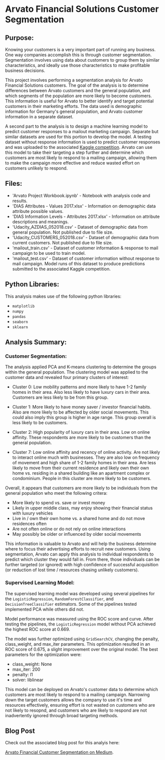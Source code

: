 # Arvato Financial Solutions Customer Segmentation

## Purpose:

Knowing your customers is a very important part of running any business. One way companies accomplish this is through customer segmentation. Segmentation involves using data about customers to group them by similar characteristics, and ideally use those characteristics to make profitable business decisions.

This project involves performing a segmentation analysis for Arvato Financial Solutions customers. The goal of the analysis is to determine differences between Arvato customers and the general population, and which segments of the population are more likely to become customers. This information is useful for Arvato to better identify and target potential customers in their marketing efforts. The data used is demographic information for Germany's general population, and Arvato customer information in a separate dataset.

A second part to the analysis is to design a machine learning model to predict customer responses to a mailout marketing campaign. Separate but similar datasets are used for this portion to develop the model. A testing dataset without response information is used to predict customer responses and was uploaded to the associated [Kaggle competition](https://www.kaggle.com/c/udacity-arvato-identify-customers/overview). Arvato can use this model to take their targeting a step further and determine which customers are most likely to respond to a mailing campaign, allowing them to make the campaign more effective and reduce wasted effort on customers unlikely to respond.

## Files:

* 'Arvato Project Workbook.ipynb' - Notebook with analysis code and results.
* 'DIAS Attributes - Values 2017.xlsx' - Information on demographic data attribute possible values.
* 'DIAS Information Levels - Attributes 2017.xlsx' - Information on attribute descriptions and meanings.
* 'Udacity_AZDIAS_052018.csv' - Dataset of demographic data from general population. Not published due to file size.
* 'Udacity_CUSTOMERS_052018.csv' - Dataset of demographic data from current customers. Not published due to file size.
* 'mailout_train.csv' - Dataset of customer information & response to mail campaign to be used to train model.
* 'mailout_test.csv' - Dataset of customer information without response to mail campaign. Model runs of this dataset to produce predictions submitted to the associated Kaggle competition.

## Python Libraries:

This analysis makes use of the following python libraries:

* `matplotlib`
* `numpy`
* `pandas`
* `seaborn`
* `sklearn`

## Analysis Summary:

### Customer Segmentation:

The analysis applied PCA and K-means clustering to determine the groups within the general population. The clustering model was applied to the customer data and revealed four primary clusters of interest:

* Cluster 0:
Low mobility patterns and more likely to have 1-2 family homes in their area. Also less likely to have luxury cars in their area. Customers are less likely to be from this group.

* Cluster 1:
More likely to have money saver / investor financial habits. Also are more likely to be affected by older social movements. This could also imply this group is higher in age range. This group overall is less likely to be customers.

* Cluster 2:
High popularity of luxury cars in their area. Low on online affinity. These respondents are more likely to be customers than the general population.

* Cluster 7:
Low online affinity and recency of online activity. Are not likely to interact online much with businesses. They are also low on frequency of movement and high share of 1-2 family homes in their area. Are less likely to move from their current residence and likely own their own home vs. residing in a shared building like an apartment complex or condominium. People in this cluster are more likely to be customers.

Overall, it appears that customers are more likely to be individuals from the general population who meet the following critera:
- More likely to spend vs. save or invest money
- Likely in upper middle class, may enjoy showing their financial status with luxury vehicles
- Live in / own their own home vs. a shared home and do not move residences often
- Are not often online or do not rely on online interactions
- May possibly be older or influenced by older social movements

This information is valuable to Arvato and will help the business determine where to focus their advertising efforts to recruit new customers. Using segmentation, Arvato can apply this analysis to individual respondents to predict which cluster they would fall in. From there, those individuals can be further targeted (or ignored) with high confidence of successful acquisition (or reduction of lost time / resources chasing unlikely customers).

### Supervised Learning Model:

The supervised learning model was developed using several pipelines for the `LogisticRegression`, `RandomForestClassifier`, and `DecisionTreeClassifier` estimators. Some of the pipelines tested implemented PCA while others did not.

Model performance was measured using the ROC score and curve. After testing the pipelines, the `LogisticRegression` model without PCA achieved the highest ROC score at 0.669.

The model was further optimized using `GridSearchCV`, changing the  penalty, class_weight, and max_iter parameters. This optimization resulted in an ROC score of 0.675, a slight improvement over the original model. The best parameters for the optimization were:

- class_weight: None
- max_iter: 200
- penalty: l1
- solver: liblinear

This model can be deployed on Arvato's customer data to determine which customers are most likely to respond to a mailing campaign. Narrowing down the target customers allows the company to use it's time and resources effectively, ensuring effort is not wasted on customers who are not likely to resopnd, and customers who are likely to respond are not inadvertently ignored through broad targeting methods.

## Blog Post

Check out the associated blog post for this analyis here:

[Arvato Financial Customer Segmentation on Medium](https://neuralfiber0307.medium.com/arvato-financial-customer-segmentation-fca16df315c3).
